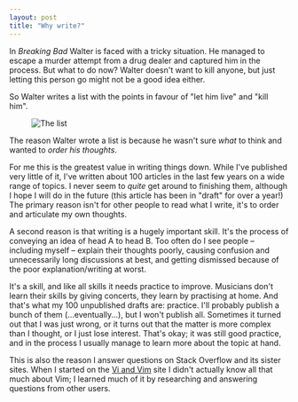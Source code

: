 ```yaml
---
layout: post
title: "Why write?"
---
```


In *Breaking Bad* Walter is faced with a tricky situation. He managed to escape
a murder attempt from a drug dealer and captured him in the process. But what to
do now? Walter doesn't want to kill anyone, but just letting this person go
might not be a good idea either.

So Walter writes a list with the points in favour of "let him live" and "kill
him".

<figure><img alt="The list" src="{% base64 ./_images/writing.jpeg %}"></figure>

The reason Walter wrote a list is because he wasn't sure *what* to think and
wanted to *order his thoughts*.

For me this is the greatest value in writing things down. While I've
published very little of it, I've written about 100 articles in the last few
years on a wide range of topics. I never seem to *quite* get around to finishing
them, although I hope I will do in the future (this article has been in "draft"
for over a year!) The primary reason isn't for other people to read what I
write, it's to order and articulate my own thoughts.

A second reason is that writing is a hugely important skill. It's the process of
conveying an idea of head A to head B. Too often do I see people – including
myself – explain their thoughts poorly, causing confusion and unnecessarily long
discussions at best, and getting dismissed because of the poor
explanation/writing at worst.

It's a skill, and like all skills it needs practice to improve. Musicians don't
learn their skills by giving concerts, they learn by practising at home. And
that's what my 100 unpublished drafts are: practice. I'll probably publish a
bunch of them (...eventually...), but I won't publish all. Sometimes it turned
out that I was just wrong, or it turns out that the matter is more complex than
I thought, or I just lose interest. That's okay; it was still good practice, and
in the process I usually manage to learn more about the topic at hand.

This is also the reason I answer questions on Stack Overflow and its sister
sites. When I started on the [Vi and Vim](https://vi.stackexchange.com/users/51)
site I didn't actually know all that much about Vim; I learned much of it by
researching and answering questions from other users.
